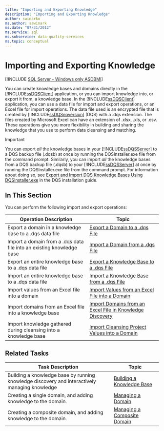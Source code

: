 ```yaml
---
title: "Importing and Exporting Knowledge"
description: "Importing and Exporting Knowledge"
author: swinarko
ms.author: sawinark
ms.date: "07/31/2012"
ms.service: sql
ms.subservice: data-quality-services
ms.topic: conceptual
---
```

# Importing and Exporting Knowledge

[!INCLUDE [SQL Server - Windows only ASDBMI](../includes/applies-to-version/sqlserver.md)]

  You can create knowledge bases and domains directly in the [!INCLUDE[ssDQSClient](../includes/ssdqsclient-md.md)] application, or you can import knowledge into, or export it from, a knowledge base. In the [!INCLUDE[ssDQSClient](../includes/ssdqsclient-md.md)] application, you can use a data file for import and export operations, or an Excel file for import operations. The data file used is an encrypted file that is created by [!INCLUDE[ssDQSnoversion](../includes/ssdqsnoversion-md.md)] (DQS) with a .dqs extension. The files created by Microsoft Excel can have an extension of .xlsx, .xls, or .csv. These operations give you more flexibility in building and sharing the knowledge that you use to perform data cleansing and matching.  
  
> [!IMPORTANT]  
>  You can export *all* the knowledge bases in your [!INCLUDE[ssDQSServer](../includes/ssdqsserver-md.md)] to a DQS backup file (.dqsb) at once by running the DQSInstaller.exe file from the command prompt. Similarly, you can import *all* the knowledge bases from a DQS backup file (.dqsb) to your [!INCLUDE[ssDQSServer](../includes/ssdqsserver-md.md)] at once by running the DQSInstaller.exe file from the command prompt. For information about doing so, see [Export and Import DQS Knowledge Bases Using DQSInstaller.exe](../data-quality-services/install-windows/export-and-import-dqs-knowledge-bases-using-dqsinstaller-exe.md) in the DQS installation guide.  
  
## In This Section  
 You can perform the following import and export operations:  
  
|Operation Description|Topic|  
|-|-|  
|Export a domain in a knowledge base to a .dqs data file|[Export a Domain to a .dqs File](../data-quality-services/export-a-domain-to-a-dqs-file.md)|  
|Import a domain from a .dqs data file into an existing knowledge base|[Import a Domain from a .dqs File](../data-quality-services/import-a-domain-from-a-dqs-file.md)|  
|Export an entire knowledge base to a .dqs data file|[Export a Knowledge Base to a .dqs File](../data-quality-services/export-a-knowledge-base-to-a-dqs-file.md)|  
|Import an entire knowledge base to a .dqs data file|[Import a Knowledge Base from a .dqs File](../data-quality-services/import-a-knowledge-base-from-a-dqs-file.md)|  
|Import values from an Excel file into a domain|[Import Values from an Excel File into a Domain](../data-quality-services/import-values-from-an-excel-file-into-a-domain.md)|  
|Import domains from an Excel file into a knowledge base|[Import Domains from an Excel File in Knowledge Discovery](../data-quality-services/import-domains-from-an-excel-file-in-knowledge-discovery.md)|  
|Import knowledge gathered during cleansing into a knowledge base|[Import Cleansing Project Values into a Domain](../data-quality-services/import-cleansing-project-values-into-a-domain.md)|  
  
## Related Tasks  
  
|Task Description|Topic|  
|----------------------|-----------|  
|Building a knowledge base by running knowledge discovery and interactively managing knowledge|[Building a Knowledge Base](../data-quality-services/building-a-knowledge-base.md)|  
|Creating a single domain, and adding knowledge to the domain.|[Managing a Domain](../data-quality-services/managing-a-domain.md)|  
|Creating a composite domain, and adding knowledge to the domain.|[Managing a Composite Domain](../data-quality-services/managing-a-composite-domain.md)|  
  
  

